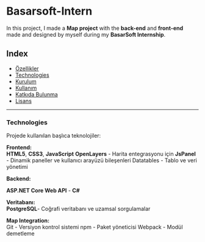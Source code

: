 # Basarsoft-Intern
In this project, I made a **Map project** with the **back-end** and **front-end** made and designed by myself during my **BasarSoft Internship**. 

## Index
- [Özellikler](#özellikler)
- [Technologies](#technologies)
- [Kurulum](#kurulum)
- [Kullanım](#kullanım)
- [Katkıda Bulunma](#katkıda-bulunma)
- [Lisans](#lisans)

---

### Technologies
Projede kullanılan başlıca teknolojiler:
<br>

**Frontend:**
<br>
**HTML5**, **CSS3**, **JavaScript**
**OpenLayers** - Harita entegrasyonu için
**JsPanel** - Dinamik paneller ve kullanıcı arayüzü bileşenleri
Datatables - Tablo ve veri yönetimi
<br>

**Backend:**

**ASP.NET Core Web API** - **C#**
<br>

**Veritabanı:**
<br>
**PostgreSQL**- Coğrafi veritabanı ve uzamsal sorgulamalar
<br>

**Map Integration:**
<br>
Git - Versiyon kontrol sistemi
npm - Paket yöneticisi
Webpack - Modül demetleme
